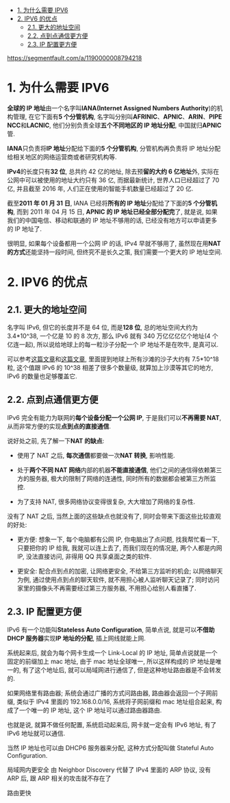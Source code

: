 
<!-- @import "[TOC]" {cmd="toc" depthFrom=1 depthTo=6 orderedList=false} -->

<!-- code_chunk_output -->

- [1. 为什么需要 IPV6](#1-为什么需要-ipv6)
- [2. IPV6 的优点](#2-ipv6-的优点)
  - [2.1. 更大的地址空间](#21-更大的地址空间)
  - [2.2. 点到点通信更方便](#22-点到点通信更方便)
  - [2.3. IP 配置更方便](#23-ip-配置更方便)

<!-- /code_chunk_output -->

https://segmentfault.com/a/1190000008794218

# 1. 为什么需要 IPV6

**全球的 IP 地址**由一个名字叫**IANA(Internet Assigned Numbers Authority**)的机构管理, 在它下面有**5 个分管机构**, 名字叫分别叫**AFRINIC**、**APNIC**、**ARIN**、**PIPE NCC**和**LACNIC**, 他们分别负责全球**五个不同地区的 IP 地址分配**, 中国就归**APNIC**管.

**IANA**只负责将**IP 地址**分配给下面的**5 个分管机构**, 分管机构再负责将 IP 地址分配给相关地区的网络运营商或者研究机构等.

**IPv4**的长度只有**32 位**, 总共约 42 亿的地址, 除去预**留的大约 6 亿地址**外, 实际在公网中可以被使用的地址大约只有 36 亿, 而据最新统计, 世界人口已经超过了 70 亿, 并且截至 2016 年, 人们正在使用的智能手机数量已经超过了 20 亿.

截至**2011 年 01 月 31 日**, IANA 已经将**所有的 IP 地址**分配给了下面的**5 个分管机构**, 而到 2011 年 04 月 15 日, **APNIC 的 IP 地址已经全部分配完**了, 就是说, 如果我们的中国电信、移动和联通的 IP 地址不够用的话, 已经没有地方可以申请更多的 IP 地址了.

很明显, 如果每个设备都用一个公网 IP 的话, IPv4 早就不够用了, 虽然现在用**NAT 的方式**还能坚持一段时间, 但终究不是长久之策, 我们需要一个更大的 IP 地址空间.

# 2. IPV6 的优点

## 2.1. 更大的地址空间

名字叫 IPv6, 但它的长度并不是 64 位, 而是**128 位**, 总的地址空间大约为 3.4*10^38, 一个亿是 10 的 8 次方, 那么 IPv6 就有 340 万亿亿亿亿个地址(4 个亿连一起), 所以说给地球上的每一粒沙子分配一个 IP 地址不是在吹牛, 是真可以.

可以参考[这篇文章](https://itsnobody.wordpress.com/2012/02/17/how-many-addresses-can-ipv6-hold/)和[这篇文章](http://www.npr.org/sections/krulwich/2012/09/17/161096233/which-is-greater-the-number-of-sand-grains-on-earth-or-stars-in-the-sky), 里面提到地球上所有沙滩的沙子大约有 7.5*10^18 粒, 这个值跟 IPv6 的 10^38 相差了很多个数量级, 就算加上沙漠等其它的地方, IPv6 的数量也足够覆盖它.

## 2.2. 点到点通信更方便

IPv6 完全有能力为联网的**每个设备分配一个公网 IP**, 于是我们可以**不再需要 NAT**, 从而非常方便的实现**点到点的直接通信**.

说好处之前, 先了解一下**NAT 的缺点**:

- 使用了 NAT 之后, **每次通信**都要做一次**NAT 转换**, 影响性能.

- 处于**两个不同 NAT 网络**内部的机器**不能直接通信**, 他们之间的通信得依赖第三方的服务器, 极大的限制了网络的连通性, 同时所有的数据都会被第三方所监控.

- 为了支持 NAT, 很多网络协议变得很复杂, 大大增加了网络的复杂性.

没有了 NAT 之后, 当然上面的这些缺点也就没有了, 同时会带来下面这些比较直观的好处:

- 更方便:  想象一下, 每个电脑都有公网 IP, 你电脑出了点问题, 找我帮忙看一下, 只要把你的 IP 给我, 我就可以连上去了, 而我们现在的情况是, 两个人都是内网 IP, 没法直接访问, 非得用 QQ 共享桌面之类的软件.

- 更安全:  配合点到点的加密, 让网络更安全, 不给第三方监听的机会;  以网络聊天为例, 通过使用点到点的聊天软件, 就不用担心被人监听聊天记录了; 同时访问家里的摄像头不再需要经过第三方服务器, 不用担心给别人看直播了.

## 2.3. IP 配置更方便

IPv6 有一个功能叫**Stateless Auto Configuration**, 简单点说, 就是可以**不借助 DHCP 服务器**实现**IP 地址的分配**, 插上网线就能上网.

系统起来后, 就会为每个网卡生成一个 Link-Local 的 IP 地址, 简单点说就是一个固定的前缀加上 mac 地址, 由于 mac 地址全球唯一, 所以这样构成的 IP 地址是唯一的, 有了这个地址后, 就可以局域网进行通信了, 但是这种地址路由器是不会转发的.

如果网络里有路由器;  系统会通过广播的方式问路由器, 路由器会返回一个子网前缀, 类似于 IPv4 里面的 192.168.0.0/16, 系统将子网前缀和 mac 地址组合起来, 构成了一个唯一的 IP 地址, 这个 IP 地址可以通过路由器路由.

也就是说, 就算不做任何配置, 系统启动起来后, 网卡就一定会有 IPv6 地址, 有了 IPv6 地址就可以通信.

当然 IP 地址也可以由 DHCP6 服务器来分配, 这种方式分配叫做 Stateful Auto Configuration.

局域网内更安全
由 Neighbor Discovery 代替了 IPv4 里面的 ARP 协议, 没有 ARP 后, 跟 ARP 相关的攻击就不存在了

路由更快
